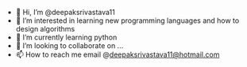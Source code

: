 - 👋 Hi, I’m @deepaksrivastava11
- 👀 I’m interested in learning new programming languages and how to design algorithms
- 🌱 I’m currently learning python
- 💞️ I’m looking to collaborate on ...
- 📫 How to reach me email @deepaksrivastava11@hotmail.com

<!---
deepaksrivastava11/deepaksrivastava11 is a ✨ special ✨ repository because its `README.md` (this file) appears on your GitHub profile.
You can click the Preview link to take a look at your changes.
--->
